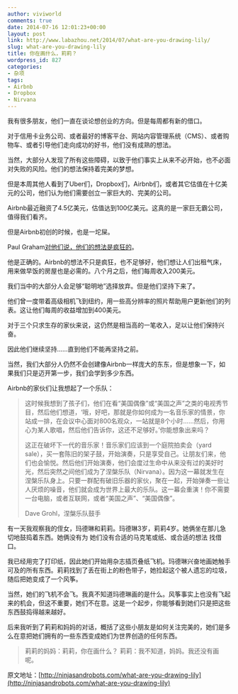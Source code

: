 ```yaml
---
author: viviworld
comments: true
date: 2014-07-16 12:01:23+00:00
layout: post
link: http://www.labazhou.net/2014/07/what-are-you-drawing-lily/
slug: what-are-you-drawing-lily
title: 你在画什么，莉莉？
wordpress_id: 827
categories:
- 杂项
tags:
- Airbnb
- Dropbox
- Nirvana
---
```


我有很多朋友，他们一直在谈论想创业的方向。但是每周都有新的借口。

对于信用卡业务公司、或者最好的博客平台、网站内容管理系统（CMS）、或者购物车、或者引导他们走向成功的好书，他们没有成熟的想法。

当然，大部分人发现了所有这些障碍，以致于他们事实上从来不必开始，也不必面对失败的风险。他们的想法保持着完美的梦想。

但是本周其他人看到了Uber们，Dropbox们，Airbnb们，或者其它估值在十亿美元的公司，他们认为他们需要创立一家巨大的、完美的公司。

Airbnb最近融资了4.5亿美元，估值达到100亿美元。这真的是一家巨无霸公司，值得我们看齐。

但是Airbnb初创的时候，也是一坨屎。

Paul Graham[对他们说，他们的想法是疯狂的](http://www.fastcompany.com/3017358/most-innovative-companies-2012/19airbnb)。

他是正确的。Airbnb的想法不只是疯狂，也不足够好，他们想让人们出租气床，用来做早饭的房屋也是必需的。八个月之后，他们每周收入200美元。

我们当中的大部分人会足够“聪明地”选择放弃。但是他们坚持下来了。

他们曾一度带着高级相机飞到纽约，用一些高分辨率的照片帮助用户更新他们的列表。这让他们每周的收益增加到400美元。

对于三个只求生存的家伙来说，这仍然是相当高的一笔收入，足以让他们保持兴奋。

因此他们继续坚持……直到他们不能再坚持之前。

当然，我们大部分人仍然不会创建像Airbnb一样庞大的东东，但是想象一下，如果我们只是迈开第一步，我们会学到多少东西。

Airbnb的家伙们让我想起了一个乐队：


<blockquote>这时候我想到了孩子们，他们在看“美国偶像”或“美国之声”之类的电视秀节目，然后他们想道，‘哦，好吧，那就是你如何成为一名音乐家的情景，你站成一排，在会议中心面对800名观众，一站就是8个小时……然后，你用心为某人歌唱，然后他们告诉你，这还不足够好。’你能想象出来吗？

这正在破坏下一代的音乐家！音乐家们应该到一个庭院拍卖会（yard sale），买一套陈旧的架子鼓，开始演奏，只是享受自己。让朋友们来，他们也会愉悦。然后他们开始演奏，他们会度过生命中从来没有过的美好时光，然后突然之间他们成为了涅槃乐队（Nirvana）。因为这一幕就发生在涅槃乐队身上。只要一群配有破旧乐器的家伙，聚在一起，开始弹奏一些让人厌烦的噪音，他们就会成为世界上最大的乐队。这一幕会重演！你不需要一台电脑，或者互联网，或者“美国之声”、“美国偶像”。

Dave Grohl，涅槃乐队鼓手</blockquote>


有一天我观察我的侄女，玛德琳和莉莉。玛德琳3岁，莉莉4岁。她俩坐在那儿急切地鼓捣着东西。她俩没有为 她们没有合适的马克笔或纸、或合适的想法 找借口。

我已经用完了打印纸，因此她们开始用杂志插页叠纸飞机。玛德琳兴奋地画她触手可及的所有东西。莉莉找到了丢在街上的粉色带子，她捡起这个被人遗忘的垃圾，随后把她变成了一个风筝。

当然，她们的飞机不会飞。我真不知道玛德琳画的是什么。风筝事实上也没有飞起来的机会，但这不重要，她们不在意。这是一个起步，你能够看到她们只是把这些东西鼓捣得越来越好。

后来我听到了莉莉和妈妈的对话，概括了这些小朋友是如何关注完美的，她们是多么在意把她们拥有的一些东西变成她们为世界创造的任何东西。


<blockquote>莉莉的妈妈：莉莉，你在画什么？
莉莉：我不知道，妈妈。我还没有画呢。</blockquote>


原文地址：[http://ninjasandrobots.com/what-are-you-drawing-lily](http://ninjasandrobots.com/what-are-you-drawing-lily)
